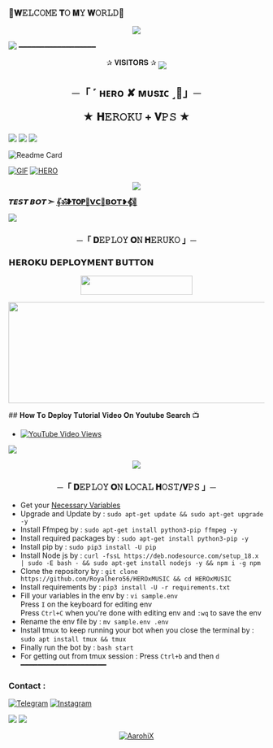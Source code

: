 ### 💖𝐖𝙴𝙻𝙲𝙾𝙼𝙴 𝐓𝙾 𝐌𝚈 𝐖𝙾𝚁𝙻𝙳💖

<p align="center">
  <img src="https://te.legra.ph/file/d03391a86b480004e86e2.jpg">

<a href="https://www.youtube.com/watch?v=dQw4w9WgXcQ"><img src="https://user-images.githubusercontent.com/73097560/115834477-dbab4500-a447-11eb-908a-139a6edaec5c.gif"></a>
━━━━━━━━━━━━━━━━━━
<p align="center">
✰ 𝐕𝐈𝐒𝐈𝐓𝐎𝐑𝐒 ✰

<!--
**Royalhero56/Royalhero56** is a ✨ _special_ ✨ repository because its `README.md` (this file) appears on your GitHub profile.


<p align="center">
    <b>ᴠɪsɪᴛᴏʀs</b><br>
 -->    <img align="middle" src="https://profile-counter.glitch.me/Royalhero56/count.svg" />
</p>




<h2 align="center">
    ─「 ˹ ʜᴇʀᴏ ✘ ᴍᴜsɪᴄ ˼🫧️」─

★ 𝐇𝙴𝚁𝙾𝙺𝚄 + 𝐕𝙿𝚂 ★
</h2>
<img src="https://readme-typing-svg.herokuapp.com?color=FF0000&width=420&lines=♦𝐃𝙴𝙿𝙻𝙾𝚈+𝐎𝙽+𝐇𝙴𝚁𝙾𝙺𝚄♦;♨️+𝐍𝙾+𝐇𝙴𝚁𝙾𝙺𝚄+𝐁𝙰𝙽+𝐈𝚂𝚂𝚄𝙴+𝐀𝙻𝚂𝙾+𝐕𝙿𝚂+𝐃𝙴𝙿𝙻𝙾𝚈+📍+𝐏𝚁𝙴𝚂𝙴𝙽𝚃;🎭+𝐏𝙾𝚆𝙴𝚁𝙳+𝐁𝚈+𝐇𝐄𝐑𝐎+🎭">


<img src="https://user-images.githubusercontent.com/73097560/115834477-dbab4500-a447-11eb-908a-139a6edaec5c.gif"> 
<img src="https://user-images.githubusercontent.com/73097560/115834477-dbab4500-a447-11eb-908a-139a6edaec5c.gif">

![Readme Card](https://github-readme-stats.vercel.app/api/pin/?username=Royalhero56&repo=HEROxMUSIC&theme=flag-india)

[![GIF](https://github.com/Royalhero56/HEROxMUSIC/blob/main/Royalhero56.gif)](https://github.com/Royalhero56)
   [![HERO](https://github-stats-alpha.vercel.app/api?username=Royalhero56 "Iamcutehero")](https://github-stats-alpha.vercel.app/api?username=Royalhero56 "Iamcutehero")


<p align="center">
  <img src="https://telegra.ph/file/b980a9c94a9ad07d68a5c.jpg">
</p>

**𝙏𝙀𝙎𝙏 𝘽𝙊𝙏 ➣ [𝄟ॐ❥𝗧𝗢𝗣🍷𝗩𝗖🌷𝗕𝗢𝗧❥𝄟⃟🥀](https://t.me/royalhero613bot)**



<img src="https://readme-typing-svg.herokuapp.com?color=FF0000&width=420&lines=⚠️𝗙𝗢𝗥𝗞+𝗧𝗛𝗜𝗦+𝗥𝗘𝗣𝗢+𝗙𝗜𝗥𝗦𝗧𝗟𝗬⚠️">


<h3 align="center">
    ─「 𝐃𝙴𝙿𝙻𝙾𝚈 𝐎𝙽 𝐇𝙴𝚁𝚄𝙺𝙾 」─

<h3> 𝗛𝗘𝗥𝗢𝗞𝗨 𝗗𝗘𝗣𝗟𝗢𝗬𝗠𝗘𝗡𝗧 𝗕𝗨𝗧𝗧𝗢𝗡 </h3>
</h3>

<p align="center"><a href="https://dashboard.heroku.com/new?template=https://github.com/Royalhero56/HEROxMUSIC"> <img src="https://img.shields.io/badge/Deploy%20On%20Heroku-bringle?style=for-the-badge&logo=heroku" width="220" height="38.45"/></a></p>
<p align="center"><a href="https://dashboard.heroku.com/new?template=https://github.com/Royalhero56/HEROxMUSIC"> <img src="https://graph.org/file/7758e15f135e166b8637d.jpg" width="520" height="198.45"/></a></p>
## 𝐇𝐨𝐰 𝐓𝐨 𝐃𝐞𝐩𝐥𝐨𝐲 𝐓𝐮𝐭𝐨𝐫𝐢𝐚𝐥 𝐕𝐢𝐝𝐞𝐨 𝐎𝐧 𝐘𝐨𝐮𝐭𝐮𝐛𝐞 𝐒𝐞𝐚𝐫𝐜𝐡 📺

- [![YouTube Video Views](https://img.shields.io/youtube/views/U8T5W3J1FNo?label=Tutorial+•+Heroku+•&style=social)](https://www.youtube.com)

<img src="https://readme-typing-svg.herokuapp.com?color=FF0000&width=420&lines=⚠️𝐈𝐟+𝐀𝐧𝐲+𝐄𝐫𝐫𝐨𝐫+𝐓𝐡𝐞𝐧+𝐒𝐞𝐧𝐝+𝐄𝐫𝐫𝐨𝐫+𝐈𝐧+𝐓𝐨𝐩+𝐃𝐦+...">
<p align="center">
<a href="https://telegram.me/Iamcutehero"><img src="https://img.shields.io/badge/-☆𝐃𝐌 𝐓𝐎 𝐇𝐄𝐑𝐎%20☆-blue.svg?style=for-the-badge&logo=Telegram"></a>
</p>
<h3 align="center">
    ─「 𝐃𝙴𝙿𝙻𝙾𝚈 𝐎𝙽 𝐋𝙾𝙲𝙰𝙻 𝐇𝙾𝚂𝚃/𝐕𝙿𝚂 」─
</h3>

- Get your [Necessary Variables](https://github.com/Royalhero56/HEROxMUSIC/blob/main/sample.env)
- Upgrade and Update by :
`sudo apt-get update && sudo apt-get upgrade -y`
- Install Ffmpeg by :
`sudo apt-get install python3-pip ffmpeg -y`
- Install required packages by :
`sudo apt-get install python3-pip -y`
- Install pip by :
`sudo pip3 install -U pip`
- Install Node js by :
`curl -fssL https://deb.nodesource.com/setup_18.x | sudo -E bash - && sudo apt-get install nodejs -y && npm i -g npm`
- Clone the repository by :
`git clone https://github.com/Royalhero56/HEROxMUSIC && cd HEROxMUSIC`
- Install requirements by :
`pip3 install -U -r requirements.txt`
- Fill your variables in the env by :
`vi sample.env`<br>
Press `I` on the keyboard for editing env<br>
Press `Ctrl+C` when you're done with editing env and `:wq` to save the env<br>
- Rename the env file by :
`mv sample.env .env`
- Install tmux to keep running your bot when you close the terminal by :
`sudo apt install tmux && tmux`
- Finally run the bot by :
`bash start`
- For getting out from tmux session : Press `Ctrl+b` and then `d`<br>
━━━━━━━━━━━━━━━━━━━━
### Contact :
<a href="https://t.me/Iamcutehero"><img title="Telegram" src="https://img.shields.io/badge/Telegram-%23000000.svg?&style=for-the-badge&logo=telegram&logoColor=61DAFB"></a>
<a href="https://instagram.com/alone._boy65"><img title="Instagram" src="https://img.shields.io/badge/instagram-%23E4405F.svg?&style=for-the-badge&logo=instagram&logoColor=white"></a>

<img src="https://user-images.githubusercontent.com/73097560/115834477-dbab4500-a447-11eb-908a-139a6edaec5c.gif">
<img src="https://user-images.githubusercontent.com/73097560/115834477-dbab4500-a447-11eb-908a-139a6edaec5c.gif">


<p align="center">
<a href="https://t.me/LuckyRaja0"> <img src="https://img.shields.io/badge/VERY SPECIAL THANKS TO LUCKY-darkred?style=for-the-badge&logo=telegram" alt="AarohiX" /> </a>
</p>

